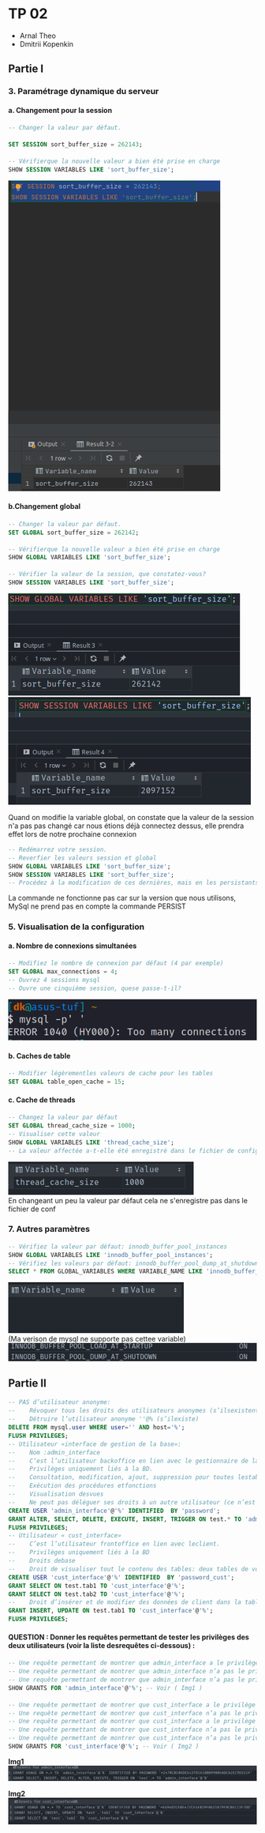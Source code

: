 # TP 02

- Arnal Theo
- Dmitrii Kopenkin

## Partie I

### 3. Paramétrage dynamique du serveur

#### a. Changement pour la session

```sql
-- Changer la valeur par défaut.

SET SESSION sort_buffer_size = 262143;

-- Vérifierque la nouvelle valeur a bien été prise en charge
SHOW SESSION VARIABLES LIKE 'sort_buffer_size';
```

<img src="./assets/img_3_a.png"/>

#### b.Changement global

```sql
-- Changer la valeur par défaut.
SET GLOBAL sort_buffer_size = 262142;

-- Vérifierque la nouvelle valeur a bien été prise en charge
SHOW GLOBAL VARIABLES LIKE 'sort_buffer_size';

-- Vérifier la valeur de la session, que constatez-vous?
SHOW SESSION VARIABLES LIKE 'sort_buffer_size';
```

<img src="./assets/img_3_b.png" />
<img src="./assets/img_3_c.png" />
<p>
Quand on modifie la variable global, on constate que la valeur de la session n'a pas pas changé car nous étions déjà connectez dessus, elle prendra effet lors de notre prochaine connexion
</p>

```sql
-- Redémarrez votre session.
-- Reverfier les valeurs session et global
SHOW GLOBAL VARIABLES LIKE 'sort_buffer_size';
SHOW SESSION VARIABLES LIKE 'sort_buffer_size';
-- Procédez à la modification de ces dernières, mais en les persistants cette fois-ci.
```

<p>La commande ne fonctionne pas car sur la version que nous utilisons, MySql ne prend pas en compte la commande PERSIST</p>

### 5. Visualisation de la configuration

#### a. Nombre de connexions simultanées

```sql
-- Modifiez le nombre de connexion par défaut (4 par exemple)
SET GLOBAL max_connections = 4;
-- Ouvrez 4 sessions mysql
-- Ouvre une cinquième session, quese passe-t-il?
```

<img src="./assets/img_5_a.png" /> <br />

#### b. Caches de table

```sql
-- Modifier légèrementles valeurs de cache pour les tables
SET GLOBAL table_open_cache = 15;
```

#### c. Cache de threads

```sql
-- Changez la valeur par défaut
SET GLOBAL thread_cache_size = 1000;
-- Visualiser cette valeur
SHOW GLOBAL VARIABLES LIKE 'thread_cache_size';
-- La valeur affectée a-t-elle été enregistré dans le fichier de configuration?
```

<img src="./assets/img_5_c.png" /> <br />
En changeant un peu la valeur par défaut cela ne s'enregistre pas dans le fichier de conf

### 7. Autres paramètres

```sql
-- Vérifiez la valeur par défaut: innodb_buffer_pool_instances
SHOW GLOBAL VARIABLES LIKE 'innodb_buffer_pool_instances';
-- Vérifiez les valeurs par défaut: innodb_buffer_pool_dump_at_shutdown,innodb_buffer_pool_load_at_startup
SELECT * FROM GLOBAL_VARIABLES WHERE VARIABLE_NAME LIKE 'innodb_buffer_pool%';
```

<img src="./assets/img_7_a.png" /><br />
(Ma verison de mysql ne supporte pas cettee variable)
<img src="./assets/img_7_a1.png" /><br />

## Partie II

```sql
-- PAS d’utilisateur anonyme:
--    Révoquer tous les droits des utilisateurs anonymes (s’ilsexistent)
--    Détruire l’utilisateur anonyme ''@% (s’ilexiste)
DELETE FROM mysql.user WHERE user='' AND host='%';
FLUSH PRIVILEGES;
-- Utilisateur «interface de gestion de la base»:
--    Nom :admin_interface
--    C’est l’utilisateur backoffice en lien avec le gestionnaire de la base
--    Privilèges uniquement liés à la BD.
--    Consultation, modification, ajout, suppression pour toutes lestables
--    Exécution des procédures etfonctions
--    Visualisation desvues
--    Ne peut pas déléguer ses droits à un autre utilisateur (ce n’est pas un utilisateur humain)
CREATE USER 'admin_interface'@'%' IDENTIFIED  BY 'password';
GRANT ALTER, SELECT, DELETE, EXECUTE, INSERT, TRIGGER ON test.* TO 'admin_interface'@'%';
FLUSH PRIVILEGES;
-- Utilisateur « cust_interface»
--    C’est l’utilisateur frontoffice en lien avec leclient.
--    Privilèges uniquement liés à la BD
--    Droits debase
--    Droit de visualiser tout le contenu des tables: deux tables de votre choix. GRANT SELECT sur ces tables
CREATE USER 'cust_interface'@'%' IDENTIFIED  BY 'password_cust';
GRANT SELECT ON test.tab1 TO 'cust_interface'@'%';
GRANT SELECT ON test.tab2 TO 'cust_interface'@'%';
--    Droit d’insérer et de modifier des données de client dans la table de votre choix.GRANT INSERT et GRANT UPDATE sur cette table
GRANT INSERT, UPDATE ON test.tab1 TO 'cust_interface'@'%';
FLUSH PRIVILEGES;
```

#### QUESTION : Donner les requêtes permettant de tester les privilèges des deux utilisateurs (voir la liste desrequêtes ci-dessous) :

```sql
-- Une requête permettant de montrer que admin_interface a le privilège SELECT sur une des tables au niveau de laquelle vous avez mis des restrictions à la question precedente
-- Une requête permettant de montrer que admin_interface n’a pas le privilège CREATE TABLE dans la base
-- Une requête permettant de montrer que admin_interface n’a pas le privilège CREATE DATABASE
SHOW GRANTS FOR 'admin_interface'@'%'; -- Voir ( Img1 )

-- Une requête permettant de montrer que cust_interface a le privilège SELECT sur une des tables au niveau de laquelle vous avez mis des restrictions à la question précédente
-- Une requête permettant de montrer que cust_interface n’a pas le privilège SELECT sur une des tables au niveau de laquelle vous avez mis des restrictions à la question précédente
-- Une requête permettant de montrer que cust_interface a le privilège INSERT sur latable sur une des tables au niveau de laquelle vous avez mis des restrictions à la question précédente
-- Une requête permettant de montrer que cust_interface n’a pas le privilège CREATE TABLE dans labase
-- Une requête permettant de montrer que cust_interface n’a pas le privilège CREATEDATABASE
SHOW GRANTS FOR 'cust_interface'@'%'; -- Voir ( Img2 )
```

**Img1**
<img src="./assets/img_ii_1.png"/> <br />

**Img2**
<img src="./assets/img_ii_2.png"/> <br />
